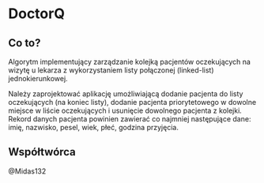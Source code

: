 # DoctorQ

## Co to?

Algorytm implementujący zarządzanie kolejką pacjentów oczekujących na wizytę u lekarza z wykorzystaniem listy połączonej (linked-list) jednokierunkowej.

Należy zaprojektować aplikację umożliwiającą dodanie pacjenta do listy oczekujących (na koniec listy), dodanie pacjenta priorytetowego w dowolne miejsce w liście oczekujących i usunięcie dowolnego pacjenta z kolejki. Rekord danych pacjenta powinien zawierać co najmniej następujące dane: imię, nazwisko, pesel, wiek, płeć, godzina przyjęcia.

## Współtwórca

@Midas132
